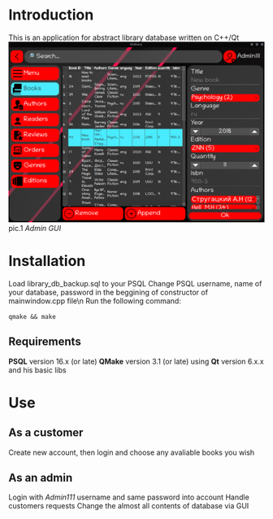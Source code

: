 # Introduction
This is an application for abstract library database written on C++/Qt 
![plot](./screen1.png)
pic.1 *Admin GUI*
# Installation
Load library_db_backup.sql to your PSQL
Change PSQL username, name of your database, password in the beggining of constructor of mainwindow.cpp file\n
Run the following command:
```
qmake && make
```
## Requirements
**PSQL** version 16.x (or late)
**QMake** version 3.1 (or late) using **Qt** version 6.x.x and his basic libs
# Use
## As a customer
Create new account, then login and choose any avaliable books you wish
## As an admin
Login with *Admin111* username and same password into account
Handle customers requests
Change the almost all contents of database via GUI
